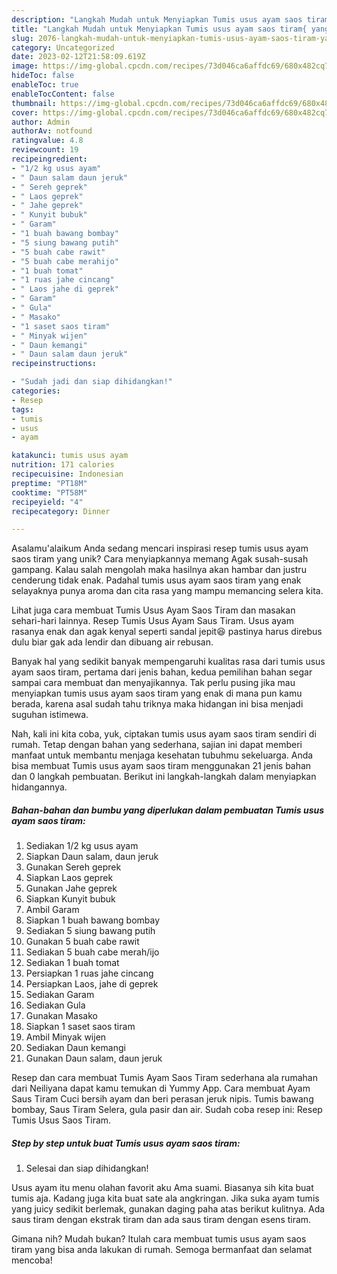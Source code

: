 ```yaml
---
description: "Langkah Mudah untuk Menyiapkan Tumis usus ayam saos tiram{ yang Lezat"
title: "Langkah Mudah untuk Menyiapkan Tumis usus ayam saos tiram{ yang Lezat"
slug: 2076-langkah-mudah-untuk-menyiapkan-tumis-usus-ayam-saos-tiram-yang-lezat
category: Uncategorized
date: 2023-02-12T21:58:09.619Z
image: https://img-global.cpcdn.com/recipes/73d046ca6affdc69/680x482cq70/tumis-usus-ayam-saos-tiram-foto-resep-utama.jpg
hideToc: false
enableToc: true
enableTocContent: false
thumbnail: https://img-global.cpcdn.com/recipes/73d046ca6affdc69/680x482cq70/tumis-usus-ayam-saos-tiram-foto-resep-utama.jpg
cover: https://img-global.cpcdn.com/recipes/73d046ca6affdc69/680x482cq70/tumis-usus-ayam-saos-tiram-foto-resep-utama.jpg
author: Admin
authorAv: notfound
ratingvalue: 4.8
reviewcount: 19
recipeingredient:
- "1/2 kg usus ayam"
- " Daun salam daun jeruk"
- " Sereh geprek"
- " Laos geprek"
- " Jahe geprek"
- " Kunyit bubuk"
- " Garam"
- "1 buah bawang bombay"
- "5 siung bawang putih"
- "5 buah cabe rawit"
- "5 buah cabe merahijo"
- "1 buah tomat"
- "1 ruas jahe cincang"
- " Laos jahe di geprek"
- " Garam"
- " Gula"
- " Masako"
- "1 saset saos tiram"
- " Minyak wijen"
- " Daun kemangi"
- " Daun salam daun jeruk"
recipeinstructions:

- "Sudah jadi dan siap dihidangkan!"
categories:
- Resep
tags:
- tumis
- usus
- ayam

katakunci: tumis usus ayam 
nutrition: 171 calories
recipecuisine: Indonesian
preptime: "PT18M"
cooktime: "PT58M"
recipeyield: "4"
recipecategory: Dinner

---
```



Asalamu'alaikum Anda sedang mencari inspirasi resep tumis usus ayam saos tiram yang unik? Cara menyiapkannya memang Agak susah-susah gampang. Kalau salah mengolah maka hasilnya akan hambar dan justru cenderung tidak enak. Padahal tumis usus ayam saos tiram yang enak selayaknya punya aroma dan cita rasa yang mampu memancing selera kita.


Lihat juga cara membuat Tumis Usus Ayam Saos Tiram dan masakan sehari-hari lainnya. Resep Tumis Usus Ayam Saus Tiram. Usus ayam rasanya enak dan agak kenyal seperti sandal jepit😆 pastinya harus direbus dulu biar gak ada lendir dan dibuang air rebusan.

Banyak hal yang sedikit banyak mempengaruhi kualitas rasa dari tumis usus ayam saos tiram, pertama dari jenis bahan, kedua pemilihan bahan segar sampai cara membuat dan menyajikannya. Tak perlu pusing jika mau menyiapkan tumis usus ayam saos tiram yang enak di mana pun kamu berada, karena asal sudah tahu triknya maka hidangan ini bisa menjadi suguhan istimewa.


Nah, kali ini kita coba, yuk, ciptakan tumis usus ayam saos tiram sendiri di rumah. Tetap dengan bahan yang sederhana, sajian ini dapat memberi manfaat untuk membantu menjaga kesehatan tubuhmu sekeluarga. Anda bisa membuat Tumis usus ayam saos tiram menggunakan 21 jenis bahan dan 0 langkah pembuatan. Berikut ini langkah-langkah dalam menyiapkan hidangannya.

<!--inarticleads1-->

##### Bahan-bahan dan bumbu yang diperlukan dalam pembuatan Tumis usus ayam saos tiram:

1. Sediakan 1/2 kg usus ayam
1. Siapkan  Daun salam, daun jeruk
1. Gunakan  Sereh geprek
1. Siapkan  Laos geprek
1. Gunakan  Jahe geprek
1. Siapkan  Kunyit bubuk
1. Ambil  Garam
1. Siapkan 1 buah bawang bombay
1. Sediakan 5 siung bawang putih
1. Gunakan 5 buah cabe rawit
1. Sediakan 5 buah cabe merah/ijo
1. Sediakan 1 buah tomat
1. Persiapkan 1 ruas jahe cincang
1. Persiapkan  Laos, jahe di geprek
1. Sediakan  Garam
1. Sediakan  Gula
1. Gunakan  Masako
1. Siapkan 1 saset saos tiram
1. Ambil  Minyak wijen
1. Sediakan  Daun kemangi
1. Gunakan  Daun salam, daun jeruk


Resep dan cara membuat Tumis Ayam Saos Tiram sederhana ala rumahan dari Neiliyana dapat kamu temukan di Yummy App. Cara membuat Ayam Saus Tiram Cuci bersih ayam dan beri perasan jeruk nipis. Tumis bawang bombay, Saus Tiram Selera, gula pasir dan air. Sudah coba resep ini: Resep Tumis Usus Saos Tiram. 

<!--inarticleads2-->

##### Step by step untuk buat Tumis usus ayam saos tiram:


1. Selesai dan siap dihidangkan!

Usus ayam itu menu olahan favorit aku Ama suami. Biasanya sih kita buat tumis aja. Kadang juga kita buat sate ala angkringan. Jika suka ayam tumis yang juicy sedikit berlemak, gunakan daging paha atas berikut kulitnya. Ada saus tiram dengan ekstrak tiram dan ada saus tiram dengan esens tiram. 

Gimana nih? Mudah bukan? Itulah cara membuat tumis usus ayam saos tiram yang bisa anda lakukan di rumah. Semoga bermanfaat dan selamat mencoba!
